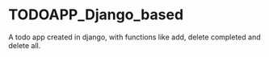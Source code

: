# TODOAPP_Django_based
A todo app created in django, with functions like add, delete completed and delete all.
